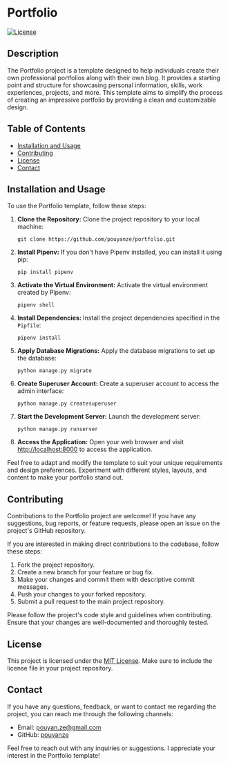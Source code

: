 # Portfolio

[![License](https://img.shields.io/badge/License-MIT-blue.svg)](LICENSE)

## Description

The Portfolio project is a template designed to help individuals create their own professional portfolios along with their own blog. It provides a starting point and structure for showcasing personal information, skills, work experiences, projects, and more. This template aims to simplify the process of creating an impressive portfolio by providing a clean and customizable design.

## Table of Contents

- [Installation and Usage](#installation-and-usage)
- [Contributing](#contributing)
- [License](#license)
- [Contact](#contact)

## Installation and Usage

To use the Portfolio template, follow these steps:
1. **Clone the Repository:** Clone the project repository to your local machine:
   ```
   git clone https://github.com/pouyanze/portfolio.git
   ```
2. **Install Pipenv:** If you don't have Pipenv installed, you can install it using pip:
   ```
   pip install pipenv
   ```

3. **Activate the Virtual Environment:** Activate the virtual environment created by Pipenv:
   ```
   pipenv shell
   ```
4. **Install Dependencies:** Install the project dependencies specified in the `Pipfile`:
   ```
   pipenv install
   ```

5. **Apply Database Migrations:** Apply the database migrations to set up the database:
   ```
   python manage.py migrate
   ```

6. **Create Superuser Account:** Create a superuser account to access the admin interface:
   ```
   python manage.py createsuperuser
   ```

7. **Start the Development Server:** Launch the development server:
   ```
   python manage.py runserver
   ```

8. **Access the Application:** Open your web browser and visit [http://localhost:8000](http://localhost:8000) to access the application.

Feel free to adapt and modify the template to suit your unique requirements and design preferences. Experiment with different styles, layouts, and content to make your portfolio stand out.

## Contributing

Contributions to the Portfolio project are welcome! If you have any suggestions, bug reports, or feature requests, please open an issue on the project's GitHub repository. 

If you are interested in making direct contributions to the codebase, follow these steps:

1. Fork the project repository.
2. Create a new branch for your feature or bug fix.
3. Make your changes and commit them with descriptive commit messages.
4. Push your changes to your forked repository.
5. Submit a pull request to the main project repository.

Please follow the project's code style and guidelines when contributing. Ensure that your changes are well-documented and thoroughly tested.

## License

This project is licensed under the [MIT License](LICENSE). Make sure to include the license file in your project repository.

## Contact

If you have any questions, feedback, or want to contact me regarding the project, you can reach me through the following channels:

- Email: [pouyan.ze@gmail.com](mailto:pouyan.ze@gmail.com)
- GitHub: [pouyanze](https://github.com/pouyanze)

Feel free to reach out with any inquiries or suggestions. I appreciate your interest in the Portfolio template!
